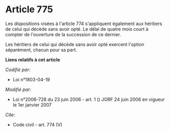 # Article 775

Les dispositions visées à l'article 774 s'appliquent également aux héritiers de celui qui décède sans avoir opté. Le délai de
quatre mois court à compter de l'ouverture de la succession de ce dernier. 

Les héritiers de celui qui décède sans avoir opté exercent l'option séparément, chacun pour sa part.

**Liens relatifs à cet article**

_Codifié par_:

  - Loi n°1803-04-19

_Modifié par_:

  - Loi n°2006-728 du 23 juin 2006 - art. 1 () JORF 24 juin 2006 en vigueur le 1er janvier 2007

_Cite_:

  - Code civil - art. 774 (V)
